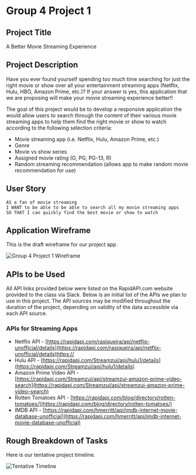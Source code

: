 # Group 4 Project 1

## Project Title

A Better Movie Streaming Experience

## Project Description

Have you ever found yourself spending too much time searching for just the right movie or show over all your entertainment streaming apps (Netflix, Hulu, HBO, Amazon Prime, etc.)? If your answer is yes, this application that we are proposing will make your movie streaming experience better!!

The goal of this project would be to develop a responsive application the would allow users to search through the content of their various movie streaming apps to help them find the right movie or show to watch according to the following selection criteria:

- Movie streaming app (i.e. Netflix, Hulu, Amazon Prime, etc.)
- Genre
- Movie vs show series
- Assigned movie rating (G, PG, PG-13, R)
- Random streaming recommendation (allows app to make random movie recommendation for use)

## User Story

```
AS a fan of movie streaming
I WANT to be able to be able to search all my movie streaming apps
SO THAT I can quickly find the best movie or show to watch

```

## Application Wireframe

This is the draft wireframe for our project app.

![Group 4 Project 1 Wireframe](./Assets/Images/Group&nbsp;4&nbsp;-&nbsp;Project&nbsp;1&nbsp;App&nbsp;Wireframe.png)

## APIs to be Used

All API links provided below were listed on the RapidAPI.com website provided to the class via Slack. Below is an initial list of the APIs we plan to use in this project. The API sources may be modified throughout the duration of the project, depending on validity of the data accessible via each API source.

### APIs for Streaming Apps

- Netflix API - [https://rapidapi.com/rasiqueira/api/netflix-unofficial/details](https://rapidapi.com/rasiqueira/api/netflix-unofficial/details)https://
- Hulu API - [https://rapidapi.com/Streamzui/api/hulu1/details](https://rapidapi.com/Streamzui/api/hulu1/details)
- Amazon Prime Video API - [https://rapidapi.com/Streamzui/api/streamzui-amazon-prime-video-search](https://rapidapi.com/Streamzui/api/streamzui-amazon-prime-video-search)
- Rotten Tomatoes API - [https://rapidapi.com/blog/directory/rotten-tomatoes/](https://rapidapi.com/blog/directory/rotten-tomatoes/)
- IMDB API - [https://rapidapi.com/hmerritt/api/imdb-internet-movie-database-unofficial](https://rapidapi.com/hmerritt/api/imdb-internet-movie-database-unofficial)

## Rough Breakdown of Tasks

Here is our tentative project timeline.

![Tentative Timeline](./Assets/Images/Tentative&nbsp;Timeline.png)
